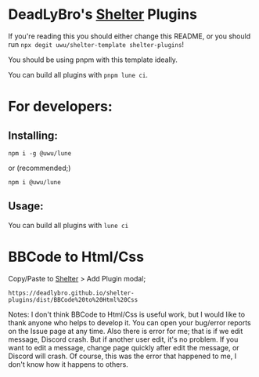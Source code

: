 # DeadLyBro's [Shelter](https://github.com/uwu/shelter) Plugins

If you're reading this you should either change this README,
or you should run `npx degit uwu/shelter-template shelter-plugins`!

You should be using pnpm with this template ideally.

You can build all plugins with `pnpm lune ci`.

# For developers:

## Installing:
```
npm i -g @uwu/lune
```
or (recommended;)
```
npm i @uwu/lune
```

## Usage: 
You can build all plugins with `lune ci`


# BBCode to Html/Css
Copy/Paste to [Shelter](https://github.com/uwu/shelter) > Add Plugin modal;
```
https://deadlybro.github.io/shelter-plugins/dist/BBCode%20to%20Html%20Css
```
Notes:
I don't think BBCode to Html/Css is useful work, but I would like to thank anyone who helps to develop it. You can open your bug/error reports on the Issue page at any time.
Also there is error for me; that is if we edit message, Discord crash. 
But if another user edit, it's no problem. 
If you want to edit a message, change page quickly after edit the message, or Discord will crash. 
Of course, this was the error that happened to me, I don't know how it happens to others.
